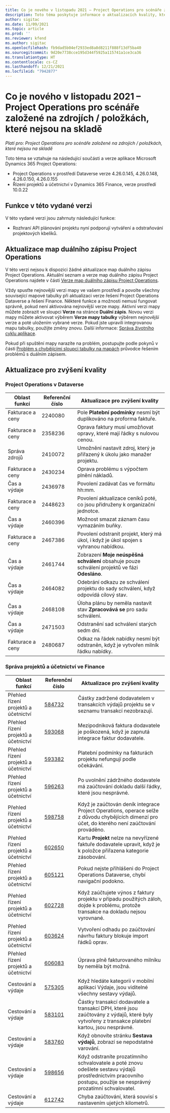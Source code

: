 ```yaml
---
title: Co je nového v listopadu 2021 – Project Operations pro scénáře založené na zdrojích / položkách, které nejsou na skladě
description: Toto téma poskytuje informace o aktualizacích kvality, které jsou k dispozici ve verzi Project Operations z listopadu 2021 pro scénáře založené na zdrojích / neskladových položkách.
author: sigitac
ms.date: 11/09/2021
ms.topic: article
ms.prod: ''
ms.reviewer: kfend
ms.author: sigitac
ms.openlocfilehash: fb9dad5b04ef2933ed8a8d8211f888f13df5ba40
ms.sourcegitcommit: 9d20e7738cce195d344f5925a115741a1ce3ca36
ms.translationtype: HT
ms.contentlocale: cs-CZ
ms.lasthandoff: 12/21/2021
ms.locfileid: "7942877"
---
```

# <a name="whats-new-november-2021---project-operations-for-resourcenon-stocked-based-scenarios"></a>Co je nového v listopadu 2021 – Project Operations pro scénáře založené na zdrojích / položkách, které nejsou na skladě

*Platí pro: Project Operations pro scénáře založené na zdrojích / položkách, které nejsou na skladě*

Toto téma se vztahuje na následující součásti a verze aplikace Microsoft Dynamics 365 Project Operations:

- Project Operations v prostředí Dataverse verze 4.26.0.145, 4.26.0.148, 4.26.0.150, 4.26.0.155
- Řízení projektů a účetnictví v Dynamics 365 Finance, verze prostředí 10.0.22

## <a name="features-included-in-this-release"></a>Funkce v této vydané verzi

V této vydané verzi jsou zahrnuty následující funkce:

- Rozhraní API plánování projektu nyní podporují vytváření a odstraňování projektových kbelíků.

## <a name="project-operations-dual-write-maps-updates"></a>Aktualizace map duálního zápisu Project Operations

V této verzi nejsou k dispozici žádné aktualizace map duálního zápisu Project Operations. Aktuální seznam a verze map duálního zápisu Project Operations najdete v části [Verze map duálního zápisu Project Operations](/dynamics365/project-operations/environment/resource-dual-write-maps).

Vždy spusťte nejnovější verzi mapy ve vašem prostředí a povolte všechny související mapové tabulky při aktualizaci verze řešení Project Operations Dataverse a řešení Finance. Některé funkce a možnosti nemusí fungovat správně, pokud není aktivována nejnovější verze mapy. Aktivní verzi mapy můžete zobrazit ve sloupci **Verze** na stránce **Duální zápis**. Novou verzi mapy můžete aktivovat výběrem **Verze mapy tabulky** výběrem nejnovější verze a poté uložením vybrané verze. Pokud jste upravili integrovanou mapu tabulky, použijte změny znovu. Další informace: [Správa životního cyklu aplikace](/dynamics365/fin-ops-core/dev-itpro/data-entities/dual-write/app-lifecycle-management).

Pokud při spuštění mapy narazíte na problém, postupujte podle pokynů v části [Problém s chybějícími sloupci tabulky na mapách](/dynamics365/fin-ops-core/dev-itpro/data-entities/dual-write/dual-write-troubleshooting-finops-upgrades#missing-table-columns-issue-on-maps) průvodce řešením problémů s duálním zápisem.

## <a name="quality-updates"></a>Aktualizace pro zvýšení kvality

### <a name="project-operations-in-dataverse"></a>Project Operations v Dataverse

| Oblast funkcí | Referenční číslo | Aktualizace pro zvýšení kvality |
| --- | --- | --- |
| Fakturace a ceny | 2240080 | Pole **Platební podmínky** nesmí být duplikováno na proforma faktuře. |
| Fakturace a ceny | 2358236 | Oprava faktury musí umožňovat opravy, které mají řádky s nulovou cenou. |
| Správa zdrojů | 2410072 | Umožnění nastavit zdroj, který je přiřazený k úkolu jako manažer projektu. |
| Fakturace a ceny | 2430234 | Oprava problému s výpočtem plnění nákladů. |
| Čas a výdaje | 2436978 | Povolení zadávat čas ve formátu hh:mm. |
| Fakturace a ceny | 2448623 | Povolení aktualizace ceníků poté, co jsou přidruženy k organizační jednotce. |
| Čas a výdaje | 2460396 | Možnost smazat záznam času vymazáním buňky. |
| Fakturace a ceny | 2467386 | Povolení odstranit projekt, který má úkol, i když je úkol spojen s vyhranou nabídkou. |
| Čas a výdaje | 2461744 | Zobrazení **Moje neúspěšná schválení** obsahuje pouze schválení projektů ve fázi **Odesláno**. |
| Čas a výdaje | 2464082 | Odebrání odkazu ze schválení projektu do sady schválení, když odpovídá cílový stav. |
| Čas a výdaje | 2468108 | Úloha plánu by neměla nastavit stav **Zpracovává se** pro sadu schválení. |
| Čas a výdaje | 2471503 | Odstranění sad schválení starých sedm dní. |
| Fakturace a ceny | 2480687 | Odkaz na řádek nabídky nesmí být odstraněn, když je vytvořen milník řádku nabídky. |

### <a name="project-management-and-accounting-in-finance"></a>Správa projektů a účetnictví ve Finance

| Oblast funkcí | Referenční číslo | Aktualizace pro zvýšení kvality |
| --- | --- | --- |
| Přehled řízení projektů a účetnictví | [584732](https://fix.lcs.dynamics.com/Issue/Details/?bugId=584732) | Částky zadržené dodavatelem v transakcích výdajů projektu se v seznamu transakcí nezobrazují. |
| Přehled řízení projektů a účetnictví | [593068](https://fix.lcs.dynamics.com/Issue/Details/?bugId=593068) | Mezipodniková faktura dodavatele je poškozená, když je zapnutá integrace faktur dodavatele. |
| Přehled řízení projektů a účetnictví | [593382](https://fix.lcs.dynamics.com/Issue/Details/?bugId=593382) | Platební podmínky na fakturách projektu nefungují podle očekávání. |
| Přehled řízení projektů a účetnictví | [596263](https://fix.lcs.dynamics.com/Issue/Details/?bugId=596263) | Po uvolnění zádržného dodavatele má zaúčtování dokladu další řádky, které jsou nesprávné. |
| Přehled řízení projektů a účetnictví | [598758](https://fix.lcs.dynamics.com/Issue/Details/?bugId=598758) | Když je zaúčtován deník integrace Project Operations, operace selže z důvodu chybějících dimenzí pro účet, do kterého není zaúčtování prováděno. |
| Přehled řízení projektů a účetnictví | [602650](https://fix.lcs.dynamics.com/Issue/Details/?bugId=602650) | Kartu **Projekt** nelze na nevyřízené faktuře dodavatele upravit, když je k položce přiřazena kategorie zásobování. |
| Přehled řízení projektů a účetnictví | [605121](https://fix.lcs.dynamics.com/Issue/Details/?bugId=605121) | Pokud nejste přihlášeni do Project Operations Dataverse, chybí navigační podokno. |
| Přehled řízení projektů a účetnictví | [602728](https://fix.lcs.dynamics.com/Issue/Details/?bugId=602728) | Když zaúčtujete výnos z faktury projektu v případu použitých záloh, dojde k problému, protože transakce na dokladu nejsou vyrovnané. |
| Přehled řízení projektů a účetnictví | [603624](https://fix.lcs.dynamics.com/Issue/Details/?bugId=603624) | Vytvoření odhadu po zaúčtování návrhu faktury blokuje import řádků oprav. |
| Přehled řízení projektů a účetnictví | [606083](https://fix.lcs.dynamics.com/Issue/Details/?bugId=606083) | Úprava plně fakturovaného milníku by neměla být možná. |
| Cestování a výdaje | [575305](https://fix.lcs.dynamics.com/Issue/Details/?bugId=575305) | Když hledáte kategorii v mobilní aplikaci Výdaje, jsou viditelné všechny sestavy výdajů. |
| Cestování a výdaje | [583101](https://fix.lcs.dynamics.com/Issue/Details/?bugId=583101) | Částky transakcí dodavatele a transakcí DPH, které jsou zaúčtovány z výdajů, které byly vytvořeny z transakce platební kartou, jsou nesprávné. |
| Cestování a výdaje | [583760](https://fix.lcs.dynamics.com/Issue/Details/?bugId=583760) | Když obnovíte stránku **Sestava výdajů**, zobrazí se nepodstatné varování. |
| Cestování a výdaje | [598656](https://fix.lcs.dynamics.com/Issue/Details/?bugId=598656) | Když odstraníte prozatímního schvalovatele a poté znovu odešlete sestavu výdajů prostřednictvím pracovního postupu, použije se nesprávný prozatímní schvalovatel. |
| Cestování a výdaje | [612742](https://fix.lcs.dynamics.com/Issue/Details/?bugId=612742) | Chyba zaúčtování, která souvisí s nastavením ujetých kilometrů. |
